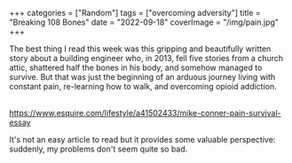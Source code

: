 +++
categories = ["Random"]
tags = ["overcoming adversity"]
title = "Breaking 108 Bones"
date = "2022-09-18"
coverImage = "/img/pain.jpg"
+++

The best thing I read this week was this gripping and beautifully written story about a building engineer who, in 2013, fell five stories from a church attic, shattered half the bones in his body, and somehow managed to survive. But that was just the beginning of an arduous journey living with constant pain, re-learning how to walk, and overcoming opioid addiction.

<!--more-->

<br>
<a href="https://www.esquire.com/lifestyle/a41502433/mike-conner-pain-survival-essay/" target="_blank">
https://www.esquire.com/lifestyle/a41502433/mike-conner-pain-survival-essay</a>

It's not an easy article to read but it provides some valuable perspective: suddenly, my problems don't seem quite so bad.
